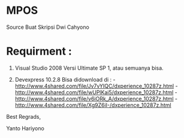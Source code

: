 # MPOS
Source Buat Skripsi Dwi Cahyono

# Requirment :
1. Visual Studio 2008
	Versi Ultimate SP 1, atau semuanya bisa.
	
2. Devexpress 10.2.8
	Bisa didownload di :
		- http://www.4shared.com/file/Jv7vYIQC/dxperience_10287z.html
		- http://www.4shared.com/file/wUPlKai5/dxperience_10287z.html
		- http://www.4shared.com/file/v6iORk_A/dxperience_10287z.html
		- http://www.4shared.com/file/Xg9Z6iI-/dxperience_10287z.html



Best Regrads,


Yanto Hariyono